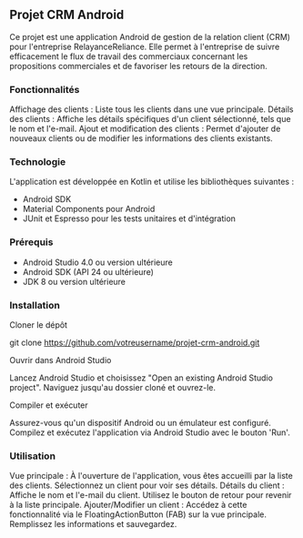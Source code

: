 ## Projet CRM Android

Ce projet est une application Android de gestion de la relation client (CRM) pour l'entreprise RelayanceReliance. Elle permet à l'entreprise de suivre efficacement le flux de travail des commerciaux concernant les propositions commerciales et de favoriser les retours de la direction.

### Fonctionnalités
Affichage des clients : Liste tous les clients dans une vue principale.
Détails des clients : Affiche les détails spécifiques d'un client sélectionné, tels que le nom et l'e-mail.
Ajout et modification des clients : Permet d'ajouter de nouveaux clients ou de modifier les informations des clients existants.

### Technologie

L'application est développée en Kotlin et utilise les bibliothèques suivantes :

- Android SDK
- Material Components pour Android
- JUnit et Espresso pour les tests unitaires et d'intégration

### Prérequis

- Android Studio 4.0 ou version ultérieure
- Android SDK (API 24 ou ultérieure)
- JDK 8 ou version ultérieure

### Installation

Cloner le dépôt

git clone https://github.com/votreusername/projet-crm-android.git

Ouvrir dans Android Studio

Lancez Android Studio et choisissez "Open an existing Android Studio project". Naviguez jusqu'au dossier cloné et ouvrez-le.

Compiler et exécuter

Assurez-vous qu'un dispositif Android ou un émulateur est configuré. Compilez et exécutez l'application via Android Studio avec le bouton 'Run'.

### Utilisation

Vue principale : À l'ouverture de l'application, vous êtes accueilli par la liste des clients. Sélectionnez un client pour voir ses détails.
Détails du client : Affiche le nom et l'e-mail du client. Utilisez le bouton de retour pour revenir à la liste principale.
Ajouter/Modifier un client : Accédez à cette fonctionnalité via le FloatingActionButton (FAB) sur la vue principale. Remplissez les informations et sauvegardez.
